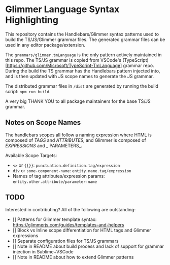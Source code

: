 # Glimmer Language Syntax Highlighting
This repository contains the Handlebars/Glimmer syntax patterns used to build the
TS/JS/Glimmer grammar files. The generated grammar files can be used in any editor
package/extension.

The `grammars/glimmer.tmLanguage` is the only pattern actively maintained in this
repo. The TS/JS grammar is copied from VSCode's
(TypeScript)[https://github.com/Microsoft/TypeScript-TmLanguage] grammar repo. During
the build the TS grammar has the Handlebars pattern injected into, and is then updated
with JS scope names to generate the JS grammar.

The distributed grammar files in `/dist` are generated by running the build script:
`npm run build`.

A very big THANK YOU to all package maintainers for the base TS/JS grammar.

## Notes on Scope Names
The handlebars scopes all follow a naming expression where HTML is composed of _TAGS_ and
_ATTRIBUTES_, and Glimmer is composed of _EXPRESSIONS_ and _ PARAMETERS_.

Available Scope Targets:
- `<>` or `{{}}`: `punctuation.definition.tag/expression`
- `div` or `some-component-name`: `entity.name.tag/expression`
- Names of tag attributes/expression params: `entity.other.attribute/parameter-name`

## TODO
Interested in contributing? All of the following are outstanding:
- [] Patterns for Glimmer template syntax: https://glimmerjs.com/guides/templates-and-helpers
- [] Block vs Inline scope differentiation for HTML tags and Glimmer expressions
- [] Separate configuration files for TS/JS grammars
- [] Note in README about build process and lack of support for grammar injection in
  Sublime+VSCode
- [] Note in README about how to extend Glimmer patterns
